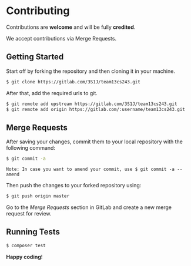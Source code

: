# Contributing

Contributions are **welcome** and will be fully **credited**.

We accept contributions via Merge Requests.

## Getting Started

Start off by forking the repository and then cloning it in your machine.

``` bash
$ git clone https://gitlab.com/3S1J/team13cs243.git
```

After that, add the required urls to git.

``` bash
$ git remote add upstream https://gitlab.com/3S1J/team13cs243.git
$ git remote add origin https://gitlab.com/:username/team13cs243.git
```

## Merge Requests

After saving your changes, commit them to your local repository with the following command:

``` bash
$ git commit -a
```
``` Note: In case you want to amend your commit, use $ git commit -a --amend ```

Then push the changes to your forked repository using:

``` bash
$ git push origin master
```
Go to the *Merge Requests* section in GitLab and create a new merge request for review.

## Running Tests

``` bash
$ composer test
```


**Happy coding**!
